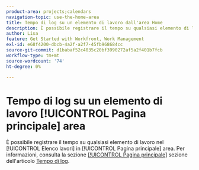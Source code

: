 ```yaml
---
product-area: projects;calendars
navigation-topic: use-the-home-area
title: Tempo di log su un elemento di lavoro dall'area Home
description: È possibile registrare il tempo su qualsiasi elemento di lavoro nel [!UICONTROL Elenco lavori] in [!UICONTROL Pagina principale] area. Per informazioni, consulta la sezione [!UICONTROL Pagina principale] nell'articolo Log time.
author: Lisa
feature: Get Started with Workfront, Work Management
exl-id: e68f4200-dbcb-4a2f-a2f7-45fb968684cc
source-git-commit: d1babaf52c4035c20bf3990272af5a2f401b7fcb
workflow-type: tm+mt
source-wordcount: '74'
ht-degree: 0%

---
```


# Tempo di log su un elemento di lavoro [!UICONTROL Pagina principale] area

È possibile registrare il tempo su qualsiasi elemento di lavoro nel [!UICONTROL Elenco lavori] in [!UICONTROL Pagina principale] area. Per informazioni, consulta la sezione [[!UICONTROL Pagina principale]](../../../timesheets/create-and-manage-timesheets/log-time.md#home) sezione dell&#39;articolo  [Tempo di log](../../../timesheets/create-and-manage-timesheets/log-time.md).
